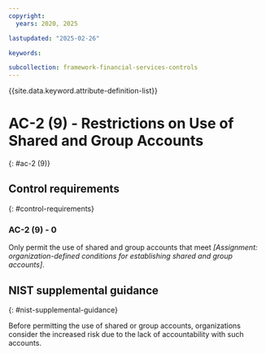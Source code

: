 ```yaml
---
copyright:
  years: 2020, 2025

lastupdated: "2025-02-26"

keywords:

subcollection: framework-financial-services-controls
---
```


{{site.data.keyword.attribute-definition-list}}

# AC-2 (9) -  Restrictions on Use of Shared and Group Accounts
{: #ac-2 (9)}

## Control requirements
{: #control-requirements}



### AC-2 (9) - 0


Only permit the use of shared and group accounts that meet _[Assignment: organization-defined conditions for establishing shared and group accounts]_.












## NIST supplemental guidance
{: #nist-supplemental-guidance}

Before permitting the use of shared or group accounts, organizations consider the increased risk due to the lack of accountability with such accounts.
